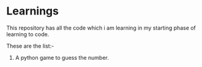 # Learnings
This repository has all the code which i am learning in my starting phase of learning to code.

These are the list:-
1. A python game to guess the number.
